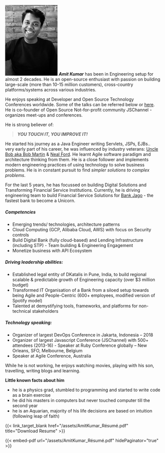 
![](/img/black-n-white-headshot.jpg)  **_Amit Kumar_** has been in Engineering setup for almost 2 decades. He is an open-source enthusiast with passion on building large-scale (more than 10-15 million customers), cross-country platforms/systems across various industries. 


He enjoys speaking at Developer and Open Source Technology Conferences worldwide. Some of the talks can be referred below or [here](/top/speaking/).
He is co-founder of Open Source Not-for-profit community JSChannel - organizes meet-ups and conferences. 

He is strong believer of:
> **_YOU TOUCH IT, YOU IMPROVE IT!_**

He started his journey as a Java Engineer writing Servlets, JSPs, EJBs.. very early part of his career, he was influenced by industry veterans: [Uncle Bob aka Bob Martin](https://en.wikipedia.org/wiki/Robert_C._Martin) & [Neal Ford](http://nealford.com/). He learnt Agile software paradigm and architecture thinking from them. He is a close follower and implements modern engineering practices of using technology to solve business problems. He is in constant pursuit to find _simpler solutions to complex problems_.

For the last 5 years, he has focussed on building Digital Solutions and Transforming Financial Service Institutions.
Currently, he is driving engineering team to build Financial Service Solutions for [Bank Jago](https://jago.com/) - the fastest bank to become a Unicorn.


##### Competencies
- Emerging trends/ technologies, architecture patterns
- Cloud Computing (GCP, Alibaba Cloud, AWS) with focus on Security controls
- Build Digital Bank (fully cloud-based) and Lending Infrastructure (including STP) - Team building & Engineering Engagement
- Monetize business with API Ecosystem

##### Driving leadership abilities:
- Established legal entity of DKatalis in Pune, India, to build regional scalable & predictable growth of Engineering capacity (over $3 million budget)
- Transformed IT Organisation of a Bank from a siloed setup towards being Agile and People-Centric (600+ employees, modified version of Spotify model)
- Talented at demystifying tools, frameworks, and platforms for non-technical stakeholders

##### Technology speaking:
- Organizer of largest DevOps Conference in Jakarta, Indonesia – 2018
- Organizer of largest Javascript Conference (JSChannel) with 500+ attendees (2013-16) - Speaker at Ruby Conference globally – New Orleans, SFO, Melbourne, Belgium
- Speaker at Agile Conference, Australia


While he is not working, he enjoys watching movies, playing with his son, travelling, writing blogs and learning.

**Little known facts about him**
- he is a physics grad, stumbled to programming and started to write code as a brain exercise
- he did his masters in computers but never touched computer till the second year
- he is an Aquarian, majority of his life decisions are based on intuition (following leap of faith)

{{< link_target_blank  href="/assets/AmitKumar_Résumé.pdf" title="Download Resume" >}}

{{< embed-pdf url="/assets/AmitKumar_Résumé.pdf" hidePaginator="true"  >}}
